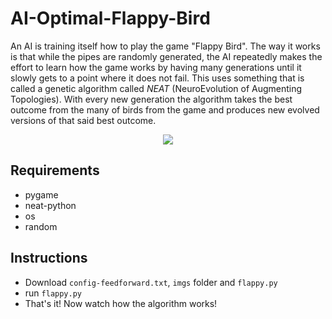 # AI-Optimal-Flappy-Bird

An AI is training itself how to play the game "Flappy Bird". The way it works is that while the pipes are randomly generated, the AI repeatedly makes the effort to learn how the game works by having many generations until it slowly gets to a point where it does not fail. This uses something that is called a genetic algorithm called *NEAT* (NeuroEvolution of Augmenting Topologies). With every new generation the algorithm takes the best outcome from the many of birds from the game and produces new evolved versions of that said best outcome.
<p align="center">
  <img src="https://user-images.githubusercontent.com/90230330/210989828-3b5f6214-ab08-4d9c-aa76-c418ff338c8d.gif"/>
</p>

## Requirements
* pygame
* neat-python
* os
* random

## Instructions
* Download  ```config-feedforward.txt```, ```imgs``` folder and ```flappy.py``` 
* run ```flappy.py```
* That's it! Now watch how the algorithm works!
